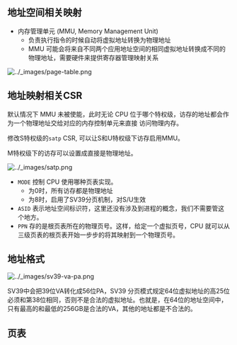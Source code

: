 ## 地址空间相关映射
- 内存管理单元 (MMU, Memory Management Unit) 
    - 负责执行指令的时候自动将虚拟地址转换为物理地址
    - MMU 可能会将来自不同两个应用地址空间的相同虚拟地址转换成不同的物理地址，需要硬件来提供寄存器管理映射关系

![../_images/page-table.png](https://typora-1303830133.cos.ap-shanghai.myqcloud.com/typora/img/page-table.png)

## 地址映射相关CSR
默认情况下 MMU 未被使能，此时无论 CPU 位于哪个特权级，访存的地址都会作为一个物理地址交给对应的内存控制单元来直接 访问物理内存。

修改S特权级的`satp` CSR, 可以让S和U特权级下访存启用MMU。

M特权级下的访存可以设置成直接是物理地址。

![../_images/satp.png](https://typora-1303830133.cos.ap-shanghai.myqcloud.com/typora/img/satp.png)
- `MODE` 控制 CPU 使用哪种页表实现。
    - 为0时，所有访存都是物理地址
    - 为8时，启用了SV39分页机制，对S/U生效
- `ASID` 表示地址空间标识符，这里还没有涉及到进程的概念，我们不需要管这个地方。
- `PPN` 存的是根页表所在的物理页号。这样，给定一个虚拟页号，CPU 就可以从三级页表的根页表开始一步步的将其映射到一个物理页号。


## 地址格式
![../_images/sv39-va-pa.png](https://typora-1303830133.cos.ap-shanghai.myqcloud.com/typora/img/sv39-va-pa.png)

SV39中会把39位VA转化成56位PA，SV39 分页模式规定64位虚拟地址的高25位必须和第38位相同，否则不是合法的虚拟地址。也就是，在64位的地址空间中，只有最高的和最低的256GB是合法的VA，其他的地址都是不合法的。

## 页表